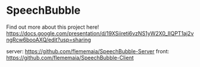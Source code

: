 # SpeechBubble

Find out more about this project
here! https://docs.google.com/presentation/d/19XSiireti6vzNS1yW2X0_IIQPT1aj2vngRcw6booAXQ/edit?usp=sharing

server: https://github.com/flememaia/SpeechBubble-Server
front: https://github.com/flememaia/SpeechBubble-Client
